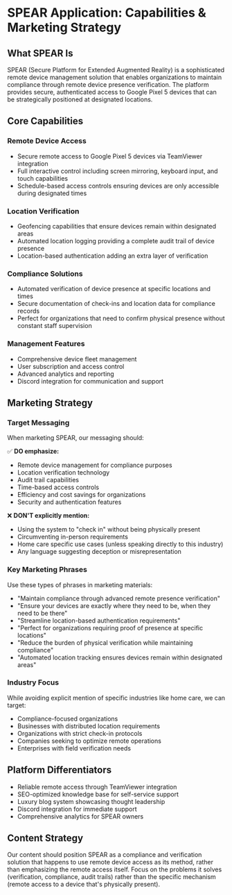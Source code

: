# SPEAR Application: Capabilities & Marketing Strategy

## What SPEAR Is

SPEAR (Secure Platform for Extended Augmented Reality) is a sophisticated remote device management solution that enables organizations to maintain compliance through remote device presence verification. The platform provides secure, authenticated access to Google Pixel 5 devices that can be strategically positioned at designated locations.

## Core Capabilities

### Remote Device Access
- Secure remote access to Google Pixel 5 devices via TeamViewer integration
- Full interactive control including screen mirroring, keyboard input, and touch capabilities
- Schedule-based access controls ensuring devices are only accessible during designated times

### Location Verification
- Geofencing capabilities that ensure devices remain within designated areas
- Automated location logging providing a complete audit trail of device presence
- Location-based authentication adding an extra layer of verification

### Compliance Solutions
- Automated verification of device presence at specific locations and times
- Secure documentation of check-ins and location data for compliance records
- Perfect for organizations that need to confirm physical presence without constant staff supervision

### Management Features
- Comprehensive device fleet management
- User subscription and access control
- Advanced analytics and reporting
- Discord integration for communication and support

## Marketing Strategy

### Target Messaging

When marketing SPEAR, our messaging should:

✅ **DO emphasize:**
- Remote device management for compliance purposes
- Location verification technology
- Audit trail capabilities
- Time-based access controls
- Efficiency and cost savings for organizations
- Security and authentication features

❌ **DON'T explicitly mention:**
- Using the system to "check in" without being physically present
- Circumventing in-person requirements
- Home care specific use cases (unless speaking directly to this industry)
- Any language suggesting deception or misrepresentation

### Key Marketing Phrases

Use these types of phrases in marketing materials:

- "Maintain compliance through advanced remote presence verification"
- "Ensure your devices are exactly where they need to be, when they need to be there"
- "Streamline location-based authentication requirements"
- "Perfect for organizations requiring proof of presence at specific locations"
- "Reduce the burden of physical verification while maintaining compliance"
- "Automated location tracking ensures devices remain within designated areas"

### Industry Focus

While avoiding explicit mention of specific industries like home care, we can target:
- Compliance-focused organizations
- Businesses with distributed location requirements
- Organizations with strict check-in protocols
- Companies seeking to optimize remote operations
- Enterprises with field verification needs

## Platform Differentiators

- Reliable remote access through TeamViewer integration
- SEO-optimized knowledge base for self-service support
- Luxury blog system showcasing thought leadership
- Discord integration for immediate support
- Comprehensive analytics for SPEAR owners

## Content Strategy

Our content should position SPEAR as a compliance and verification solution that happens to use remote device access as its method, rather than emphasizing the remote access itself. Focus on the problems it solves (verification, compliance, audit trails) rather than the specific mechanism (remote access to a device that's physically present).
